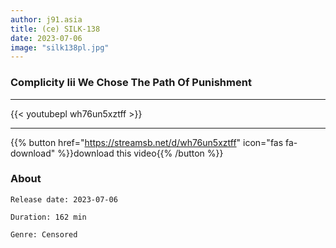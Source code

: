 ```yaml
---
author: j91.asia
title: (ce) SILK-138
date: 2023-07-06
image: "silk138pl.jpg"
---
```


### Complicity Iii We Chose The Path Of Punishment
___

{{< youtubepl wh76un5xztff >}}
___

{{% button href="https://streamsb.net/d/wh76un5xztff" icon="fas fa-download" %}}download this video{{% /button %}}
### About

`Release date: 2023-07-06`

`Duration: 162 min`

`Genre:	Censored`